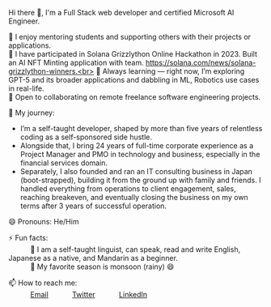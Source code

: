 Hi there 👋, I'm a Full Stack web developer and certified Microsoft AI Engineer.
 
💬 I enjoy mentoring students and supporting others with their projects or applications. <br>
🔭 I have participated in Solana Grizzlython Online Hackathon in 2023. Built an AI NFT Minting application with team. https://solana.com/news/solana-grizzlython-winners.<br>
🌱 Always learning — right now, I’m exploring GPT-5 and its broader applications and dabbling in ML, Robotics use cases in real-life.<br>
👯 Open to collaborating on remote freelance software engineering projects.<br>

📜 My journey: 
- I’m a self-taught developer, shaped by more than five years of relentless coding as a self-sponsored side hustle.
- Alongside that, I bring 24 years of full-time corporate experience as a Project Manager and PMO in technology and business, especially in the financial services domain.
- Separately, I also founded and ran an IT consulting business in Japan (boot-strapped), building it from the ground up with family and friends. I handled everything from operations to client engagement, sales, reaching breakeven, and eventually closing the business on my own terms after 3 years of successful operation.
  
😄 Pronouns: He/Him <br>

⚡ Fun facts:<br>
&nbsp;&nbsp;&nbsp;&nbsp;&nbsp;&nbsp;&nbsp;&nbsp;&nbsp;&nbsp; :musical_note:  I am a self-taught linguist, can speak, read and write English, Japanese as a native, and Mandarin as a beginner.<br>
&nbsp;&nbsp;&nbsp;&nbsp;&nbsp;&nbsp;&nbsp;&nbsp;&nbsp;&nbsp; :fallen_leaf: My favorite season is monsoon (rainy) :smile: <br>

📫 How to reach me: <br>
&nbsp;&nbsp;&nbsp;&nbsp;&nbsp;&nbsp;&nbsp;&nbsp;&nbsp;&nbsp; [Email](sb73639@yahoo.com)
&nbsp;&nbsp;&nbsp;&nbsp;&nbsp;&nbsp;&nbsp;&nbsp;&nbsp;&nbsp; [Twitter](https://www.twitter.com/svbcoder) 
&nbsp;&nbsp;&nbsp;&nbsp;&nbsp;&nbsp;&nbsp;&nbsp;&nbsp;&nbsp; [LinkedIn](https://www.linkedin.com/in/samir-bodhe/)
